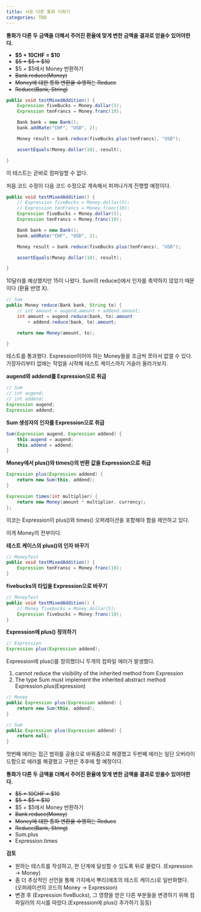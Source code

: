 ```yaml
---
title: 서로 다른 통화 더하기
categories: TDD
---
```




**통화가 다른 두 금액을 더해서 주어진 환율에 맞게 변한 금액을 결과로 얻을수 있어야한다.**

* **$5 + 10CHF = $10**
* ~~$5 + $5 = $10~~
* $5 + $5에서 Money 반환하기
* ~~Bank.reduce(Money)~~
* ~~Money에 대한 통화 변환을 수행하는 Reduce~~
* ~~Reduce(Bank, String)~~



```java
public void testMixedAddition() {
    Expression fiveBucks = Money.dollar(5);
    Expression tenFrancs = Money.franc(10);

    Bank bank = new Bank();
    bank.addRate("CHF", "USD", 2);

    Money result = bank.reduce(fiveBucks.plus(tenFrancs), "USD");

    assertEquals(Money.dollar(10), result);

}
```

이 테스트는 곧바로 컴파일할 수 없다.

처음 코드 수정이 다음 코드 수정으로 계속해서 퍼져나가게 진행할 예정이다.

```java
public void testMixedAddition() {
    // Expression fiveBucks = Money.dollar(5);
    // Expression tenFrancs = Money.franc(10);
    Expression fiveBucks = Money.dollar(5);
    Expression tenFrancs = Money.franc(10);

    Bank bank = new Bank();
    bank.addRate("CHF", "USD", 2);

    Money result = bank.reduce(fiveBucks.plus(tenFrancs), "USD");

    assertEquals(Money.dollar(10), result);

}
```



10달러를 예상했지만 15이 나왔다. Sum의 reduce()에서 인자를 축약하지 않았기 때문이다 (환율 반영 X).

```java
// Sum
public Money reduce(Bank bank, String to) {
    // int amount = augend.amount + addend.amount;
    int amount = augend.reduce(bank, to).amount 
        + addend.reduce(bank, to).amount;

    return new Money(amount, to);

}
```



테스트를 통과했다. Expression이어야 하는 Money들을 조금씩 쪼아서 없앨 수 있다. 가장자리부터 없애는 작업을 시작해 테스트 케이스까지 거슬러 올라가보자.

**augend와 addend를 Expression으로 취급**

```java
// Sum
// int augend;
// int addend;
Expression augend;
Expression addend;
```

**Sum 생성자의 인자를 Expression으로 취급**

```java
Sum(Expression augend, Expression addend) {
    this.augend = augend;
    this.addend = addend;
}
```



**Money에서 plus()와 times()의 반환 값을 Expression으로 취급**

```java
Expression plus(Expression addend) {
    return new Sum(this, addend);
}

Expression times(int multiplier) {
    return new Money(amount * multiplier, currency);
};
```

이코는 Expression이 plus()와 times() 오퍼레이션을 포함해야 함을 제안하고 있다.

이게 Money의 전부이다. 



**테스트 케이스의 plus()의 인자 바꾸기**

```java
// MoneyTest
public void testMixedAddition() {
    Expression tenFransc = Money.franc(10);
}
```



**fivebucks의 타입을 Expression으로 바꾸기**

```java
// MoneyTest
public void testMixedAddition() {
    // Money fivebucks = Money.dollar(5);
    Expression fivebucks = Money.franc(10);
}
```



**Expression에 plus() 정의하기**

```java
// Expression
Expression plus(Expression addend);
```



Expression에 plus()를 정의했더니 두개의 컴파일 에러가 발생했다. 

1. cannot reduce the visibility of the inherited method from Expression
2. The type Sum must implement the inherited abstract method Expression.plus(Expression)

```java
// Money
public Expression plus(Expression addend) {
    return new Sum(this, addend);
}

// Sum
public Expression plus(Expression addend) {
    return null;
}
```

첫번째 에러는 접근 범위를 공용으로 바꿔줌으로 해결했고 두번째 에러는 일단 오버라이드함으로 에러를 해결했고 구현은 추후에 할 예정이다.



**통화가 다른 두 금액을 더해서 주어진 환율에 맞게 변한 금액을 결과로 얻을수 있어야한다.**

* ~~$5 + 10CHF = $10~~
* ~~$5 + $5 = $10~~
* $5 + $5에서 Money 반환하기
* ~~Bank.reduce(Money)~~
* ~~Money에 대한 통화 변환을 수행하는 Reduce~~
* ~~Reduce(Bank, String)~~
* Sum.plus
* Expression.times



**검토**

* 원하는 테스트를 작성하고, 한 단계에 달성할 수 있도록 뒤로 물렀다. (Expression -> Money)
* 좀 더 추상적인 선언을 통해 가지에서 뿌리(애초의 테스트 케이스)로 일반화했다. (오퍼레이션의 코드의 Money -> Expression)
* 변경 후 (Expression fiveBucks), 그 영향을 받은 다른 부분들을 변경하기 위해 컴파일러의 지시를 따랐다.(Expression에 plus() 추가하기 등등)